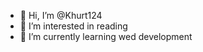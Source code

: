 - 👋 Hi, I’m @Khurt124
- 👀 I’m interested in reading
- 🌱 I’m currently learning wed development

<!---
Khurt124/Khurt124 is a ✨ special ✨ repository because its `README.md` (this file) appears on your GitHub profile.
You can click the Preview link to take a look at your changes.
--->
